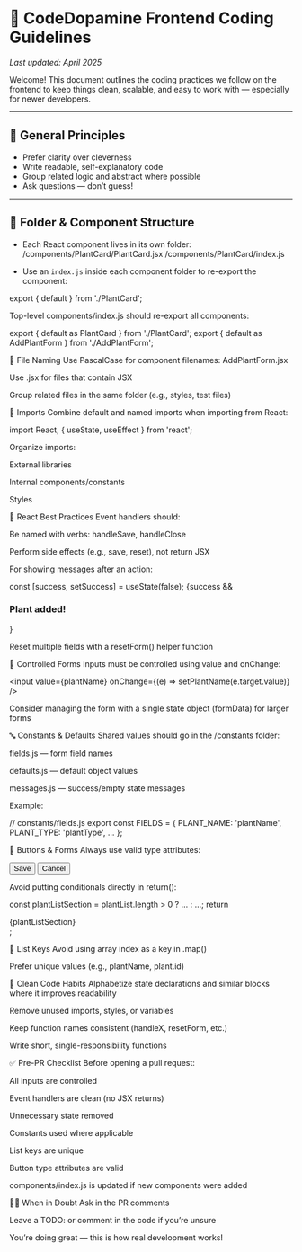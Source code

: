 # 🌱 CodeDopamine Frontend Coding Guidelines

_Last updated: April 2025_

Welcome! This document outlines the coding practices we follow on the frontend to keep things clean, scalable, and easy to work with — especially for newer developers.

---

## 🧠 General Principles

- Prefer clarity over cleverness
- Write readable, self-explanatory code
- Group related logic and abstract where possible
- Ask questions — don’t guess!

---

## 📁 Folder & Component Structure

- Each React component lives in its own folder:
/components/PlantCard/PlantCard.jsx /components/PlantCard/index.js

- Use an `index.js` inside each component folder to re-export the component:

export { default } from './PlantCard';

Top-level components/index.js should re-export all components:

export { default as PlantCard } from './PlantCard';
export { default as AddPlantForm } from './AddPlantForm';

🧼 File Naming
Use PascalCase for component filenames: AddPlantForm.jsx

Use .jsx for files that contain JSX

Group related files in the same folder (e.g., styles, test files)

🧩 Imports
Combine default and named imports when importing from React:

import React, { useState, useEffect } from 'react';

Organize imports:

External libraries

Internal components/constants

Styles

🧠 React Best Practices
Event handlers should:

Be named with verbs: handleSave, handleClose

Perform side effects (e.g., save, reset), not return JSX

For showing messages after an action:

const [success, setSuccess] = useState(false);
{success && <h3>Plant added!</h3>}

Reset multiple fields with a resetForm() helper function

🧾 Controlled Forms
Inputs must be controlled using value and onChange:

<input value={plantName} onChange={(e) => setPlantName(e.target.value)} />

Consider managing the form with a single state object (formData) for larger forms


🔤 Constants & Defaults
Shared values should go in the /constants folder:

fields.js — form field names

defaults.js — default object values

messages.js — success/empty state messages

Example:

// constants/fields.js
export const FIELDS = {
  PLANT_NAME: 'plantName',
  PLANT_TYPE: 'plantType',
  ...
};

🔘 Buttons & Forms
Always use valid type attributes:

<button type="submit">Save</button>
<button type="button">Cancel</button>

Avoid putting conditionals directly in return():

const plantListSection = plantList.length > 0 ? ... : ...;
return <div>{plantListSection}</div>;

🔑 List Keys
Avoid using array index as a key in .map()

Prefer unique values (e.g., plantName, plant.id)

🧽 Clean Code Habits
Alphabetize state declarations and similar blocks where it improves readability

Remove unused imports, styles, or variables

Keep function names consistent (handleX, resetForm, etc.)

Write short, single-responsibility functions

✅ Pre-PR Checklist
Before opening a pull request:

 All inputs are controlled

 Event handlers are clean (no JSX returns)

 Unnecessary state removed

 Constants used where applicable

 List keys are unique

 Button type attributes are valid

 components/index.js is updated if new components were added

🙋‍♀️ When in Doubt
Ask in the PR comments

Leave a TODO: or comment in the code if you’re unsure

You’re doing great — this is how real development works!


